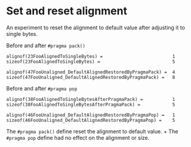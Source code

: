 # Set and reset alignment

An experiment to reset the alignment to default value after adjusting it to single bytes.

Before and after `#pragma pack()`

```
alignof(23FooAlignedToSingleBytes) =                          1
sizeof(23FooAlignedToSingleBytes) =                           5

alignof(47FooUnaligned_DefaultAlignedRestoredByPragmaPack) =  4
sizeof(47FooUnaligned_DefaultAlignedRestoredByPragmaPack) =   8
```

Before and after `#pragma pop`

```
alignof(38FooAlignedToSingleBytesAfterPragmaPack) =           1
sizeof(38FooAlignedToSingleBytesAfterPragmaPack) =            5

alignof(46FooUnaligned_DefaultAlignedRestoredByPragmaPop) =   1
sizeof(46FooUnaligned_DefaultAlignedRestoredByPragmaPop) =    5
```

The `#pragma pack()` define reset the alignment to default value. +
The `#pragma pop` define had no effect on the alignment or size.
